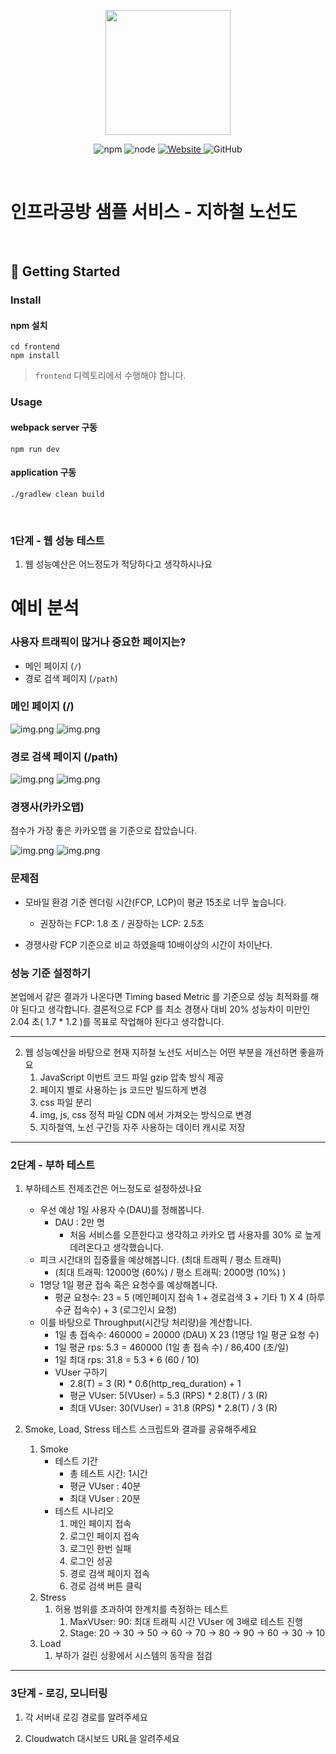 <p align="center">
    <img width="200px;" src="https://raw.githubusercontent.com/woowacourse/atdd-subway-admin-frontend/master/images/main_logo.png"/>
</p>
<p align="center">
  <img alt="npm" src="https://img.shields.io/badge/npm-%3E%3D%205.5.0-blue">
  <img alt="node" src="https://img.shields.io/badge/node-%3E%3D%209.3.0-blue">
  <a href="https://edu.nextstep.camp/c/R89PYi5H" alt="nextstep atdd">
    <img alt="Website" src="https://img.shields.io/website?url=https%3A%2F%2Fedu.nextstep.camp%2Fc%2FR89PYi5H">
  </a>
  <img alt="GitHub" src="https://img.shields.io/github/license/next-step/atdd-subway-service">
</p>

<br>

# 인프라공방 샘플 서비스 - 지하철 노선도

<br>

## 🚀 Getting Started

### Install
#### npm 설치
```
cd frontend
npm install
```
> `frontend` 디렉토리에서 수행해야 합니다.

### Usage
#### webpack server 구동
```
npm run dev
```
#### application 구동
```
./gradlew clean build
```
<br>


### 1단계 - 웹 성능 테스트
1. 웹 성능예산은 어느정도가 적당하다고 생각하시나요

# 예비 분석
### 사용자 트래픽이 많거나 중요한 페이지는?
- 메인 페이지 (`/`)
- 경로 검색 페이지 (`/path`)

### 메인 페이지 (/) 
![img.png](doc/img/main-desktop-page-speed.png)
![img.png](doc/img/main-mobile-page-speed.png)

### 경로 검색 페이지 (/path)
![img.png](doc/img/path-mobile-page-speed.png)
![img.png](doc/img/path-desktop-page-speed.png)

### 경쟁사(카카오맵)
점수가 가장 좋은 카카오맵 을 기준으로 잡았습니다.

![img.png](doc/img/kakao-mobile-page-speed.png)
![img.png](doc/img/kakao-desktop-page-speed.png)

### 문제점

- 모바일 환경 기준 렌더링 시간(FCP, LCP)이 평균 15초로 너무 높습니다.
  - 권장하는 FCP: 1.8 초 / 권장하는 LCP: 2.5초

- 경쟁사랑 FCP 기준으로 비교 하였을때 10배이상의 시간이 차이난다.

###  성능 기준 설정하기
본업에서 같은 결과가 나온다면 Timing based Metric 를 기준으로 성능 최적화를 해야 된다고 생각합니다.
결론적으로 FCP 를 최소 경쟁사 대비 20% 성능차이 미만인 2.04 초( 1.7 * 1.2 )를 목표로 작업해야 된다고 생각합니다.

---

2. 웹 성능예산을 바탕으로 현재 지하철 노선도 서비스는 어떤 부분을 개선하면 좋을까요
   1. JavaScript 이번트 코드 파일 gzip 압축 방식 제공
   2. 페이지 별로 사용하는 js 코드만 빌드하게 변경
   3. css 파일 분리
   4. img, js, css 정적 파일 CDN 에서 가져오는 방식으로 변경
   5. 지하철역, 노선 구간등 자주 사용하는 데이터 캐시로 저장

---

### 2단계 - 부하 테스트 
1. 부하테스트 전제조건은 어느정도로 설정하셨나요
   - 우선 예상 1일 사용자 수(DAU)를 정해봅니다.
     - DAU : 2만 명
       - 처음 서비스를 오픈한다고 생각하고 카카오 맵 사용자를 30% 로 높게 데려온다고 생각했습니다.
   - 피크 시간대의 집중률을 예상해봅니다. (최대 트래픽 / 평소 트래픽)
     - (최대 트래픽: 12000명 (60%) / 평소 트래픽: 2000명 (10%) )
   - 1명당 1일 평균 접속 혹은 요청수를 예상해봅니다.
     - 평균 요청수: 23 = 5 (메인페이지 접속 1 + 경로검색 3 + 기타 1)  X  4 (하루 수균 접속수) + 3 (로그인시 요청)
   - 이를 바탕으로 Throughput(시간당 처리량)을 계산합니다. 
     - 1일 총 접속수: 460000  = 20000 (DAU) X 23 (1명당 1일 평균 요청 수)
     - 1일 평균 rps: 5.3 = 460000 (1일 총 접속 수) / 86,400 (초/일)
     - 1일 최대 rps: 31.8  = 5.3 *  6 (60 / 10)
     - VUser 구하기
       - 2.8(T) = 3 (R) * 0.6(http_req_duration) + 1
       - 평균  VUser: 5(VUser) = 5.3 (RPS) *  2.8(T) / 3 (R) 
       - 최대  VUser: 30(VUser) = 31.8 (RPS) *  2.8(T) / 3 (R)

2. Smoke, Load, Stress 테스트 스크립트와 결과를 공유해주세요
   1. Smoke
      - 테스트 기간
          - 총 테스트 시간: 1시간
          - 평균 VUser : 40분
          - 최대 VUser : 20분
      - 테스트 시나리오
        1. 메인 페이지 접속
        2. 로그인 페이지 접속
        3. 로그인 한번 실패
        4. 로그인 성공
        5. 경로 검색 페이지 접속
        6. 경로 검색 버튼 클릭
   2. Stress
      1. 허용 범위를 초과하여 한계치를 측정하는 테스트
         1. MaxVUser: 90: 최대 트래픽 시간 VUser 에 3배로 테스트 진행
         2. Stage: 20 -> 30 -> 50 -> 60 -> 70 -> 80 -> 90 -> 60 -> 30 -> 10
   3. Load
      1. 부하가 걸린 상황에서 시스템의 동작을 점검

---

### 3단계 - 로깅, 모니터링
1. 각 서버내 로깅 경로를 알려주세요

2. Cloudwatch 대시보드 URL을 알려주세요
